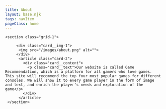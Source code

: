 ```yaml
---
title: About
layout: base.njk
tags: navItem
pageClass: home
---
```


    <section class="grid-1">

         <div class="card__img-1">
          <img src="/images/about.png" alt="">
         </div>
          <article class="card-2">
            <div class="card__content">
              <p class="card__text">Our website is called Game Recommendation, which is a platform for all gamers who love games. This site will recommend the top four most popular games for different consoles. We will show it to every game player in the form of image and text, and enrich the player's needs and exploration of the game</p>
            </div>
          </article>
     </section>
